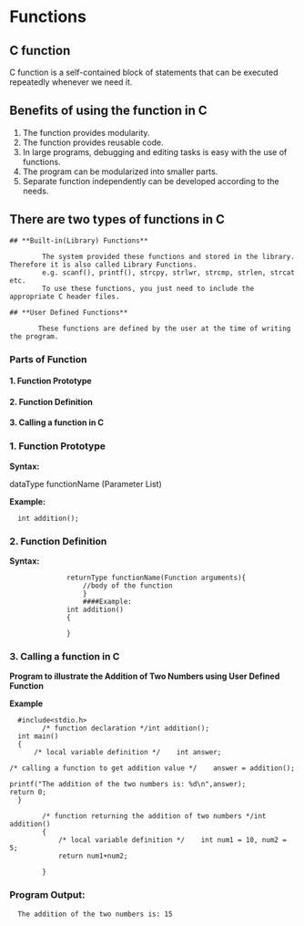 # Functions

## **C function**

C function is a self-contained block of statements that can be executed repeatedly whenever we need it.

## **Benefits of using the function in C**

1. The function provides modularity.
2. The function provides reusable code.
3. In large programs, debugging and editing tasks is easy with the use of functions.
4. The program can be modularized into smaller parts.
5. Separate function independently can be developed according to the needs.

## **There are two types of functions in C**

```text
## **Built-in(Library) Functions**

        The system provided these functions and stored in the library. Therefore it is also called Library Functions.
        e.g. scanf(), printf(), strcpy, strlwr, strcmp, strlen, strcat etc.
        To use these functions, you just need to include the appropriate C header files.

## **User Defined Functions**

       These functions are defined by the user at the time of writing the program.
```

### **Parts of Function**

#### 1. Function Prototype

#### 2. Function Definition

#### 3. Calling a function in C

### 1. Function Prototype

**Syntax:**

dataType functionName \(Parameter List\)

**Example:**

```text
  int addition();
```

### 2. Function Definition

**Syntax:**

```text
              returnType functionName(Function arguments){
                  //body of the function 
                  }
                  ####Example:
              int addition()
              {

              }
```

### 3. Calling a function in C

**Program to illustrate the Addition of Two Numbers using User Defined Function**

**Example**

```text
  #include<stdio.h>
        /* function declaration */int addition();
  int main()
  {   
      /* local variable definition */    int answer;

/* calling a function to get addition value */    answer = addition();

printf("The addition of the two numbers is: %d\n",answer);
return 0;
  }

        /* function returning the addition of two numbers */int addition()
        {
            /* local variable definition */    int num1 = 10, num2 = 5;
            return num1+num2;

        }
```

### Program Output:

```text
  The addition of the two numbers is: 15
```

